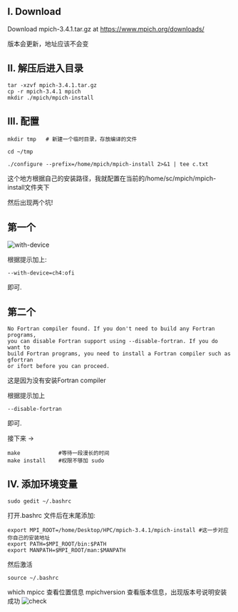 ## I. Download

Download mpich-3.4.1.tar.gz at https://www.mpich.org/downloads/

版本会更新，地址应该不会变

## II. 解压后进入目录

```shell
tar -xzvf mpich-3.4.1.tar.gz
cp -r mpich-3.4.1 mpich
mkdir ./mpich/mpich-install
```

## III. 配置

```shell
mkdir tmp   # 新建一个临时目录，存放编译的文件

cd ~/tmp

./configure --prefix=/home/mpich/mpich-install 2>&1 | tee c.txt
```

这个地方根据自己的安装路径，我就配置在当前的/home/sc/mpich/mpich-install文件夹下

然后出现两个坑!

## 第一个

![with-device](https://pic1.zhimg.com/80/v2-69590776024dd953171fb11ad6a8ca74_720w.jpg 'screenshot')

根据提示加上:

```shell
--with-device=ch4:ofi
```
即可.

## 第二个
```
No Fortran compiler found. If you don't need to build any Fortran programs, 
you can disable Fortran support using --disable-fortran. If you do want to 
build Fortran programs, you need to install a Fortran compiler such as gfortran
or ifort before you can proceed.
```

这是因为没有安装Fortran compiler

根据提示加上
```shell
--disable-fortran
```

 即可.
 
 接下来 ->
 
 ```shell
make            #等待一段漫长的时间
make install    #权限不够加 sudo
 ```

## IV. 添加环境变量

```shell
sudo gedit ~/.bashrc
```

打开.bashrc 文件后在末尾添加:

```shell
export MPI_ROOT=/home/Desktop/HPC/mpich-3.4.1/mpich-install #这一步对应你自己的安装地址
export PATH=$MPI_ROOT/bin:$PATH
export MANPATH=$MPI_ROOT/man:$MANPATH
```

然后激活

```shell
source ~/.bashrc
```

which mpicc 查看位置信息
mpichversion 查看版本信息，出现版本号说明安装成功
![check](https://pic4.zhimg.com/80/v2-baf33096e0d4b295e1aa44a909d4f9ab_720w.jpg "screenshot")
